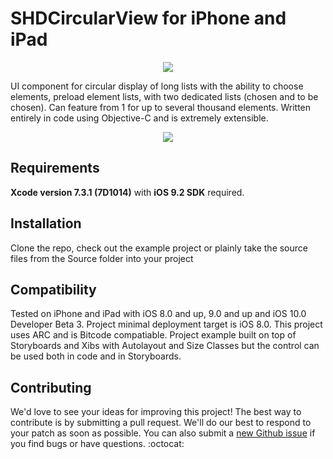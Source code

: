# SHDCircularView for iPhone and iPad

<p align="center">
<a href="http://www.shadeapps.com">
  <img src ="https://cloud.githubusercontent.com/assets/2706049/16354268/11bc80b8-3a9f-11e6-88c3-409af72416be.jpg"/>
</a>
</p>

UI component for circular display of long lists with the ability to choose elements, preload element lists, with two dedicated lists (chosen and to be chosen). Can feature from 1 for up to several thousand elements. Written entirely in code using Objective-C and is extremely extensible.

<p align="center">
<a href="http://www.shadeapps.com">
  <img src ="https://github.com/ShadeApps/SHDCircularView/assets/2706049/4815e7b5-e4e6-4c2a-bd9a-248974975a94"/>
</a>
</p>

## Requirements

**Xcode version 7.3.1 (7D1014)** with **iOS 9.2 SDK** required.

## Installation

Clone the repo, check out the example project or plainly take the source files from the Source folder into your project

## Compatibility

Tested on iPhone and iPad with iOS 8.0 and up, 9.0 and up and iOS 10.0 Developer Beta 3. Project minimal deployment target is iOS 8.0.
This project uses ARC and is Bitcode compatiable. Project example built on top of Storyboards and Xibs with Autolayout and Size Classes but the control can be used both in code and in Storyboards.

## Contributing

We'd love to see your ideas for improving this project! The best way to contribute is by submitting a pull request. We'll do our best to respond to your patch as soon as possible. You can also submit a [new Github issue](https://github.com/ShadeApps/SHDCircularView/issues/new) if you find bugs or have questions. :octocat:
